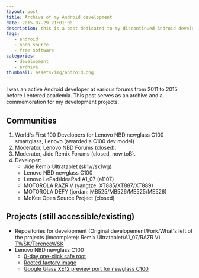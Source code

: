 ```yaml
---
layout: post
title: Archive of my Android development
date: 2015-07-29 21:01:00
description: this is a post dedicated to my discontinued Android development projects
tags: 
   - android
   - open source
   - free software
categories: 
   - development
   - archive
thumbnail: assets/img/android.png
---
```

I was an active Android developer at various forums from 2011 to 2015 before I entered academia. This post serves as an archive and a commemoration for my development projects.

Communities
---------------

1. World's First 100 Developers for Lenovo NBD newglass C100 smartglass, Lenovo (awarded a C100 dev model)
2. Moderator, Lenovo NBD Forums (closed).
3. Moderator, Jide Remix Forums (closed, now toB).
4. Developer:
   * Jide Remix Ultratablet (sk1w/sk1wg)
   * Lenovo NBD newglass C100
   * Lenovo LePad/IdeaPad A1_07 (a1107)
   * MOTOROLA RAZR V (yangtze: XT885/XT887/XT889)
   * MOTOROLA DEFY (jordan: MB525/MB526/ME525/ME526)
   * MoKee Open Source Project (closed)

Projects (still accessible/existing)
---------------

* Repositories for development (Original developement/Fork/What's left of the projects (imcomplete): Remix Ultratablet/A1_07/RAZR V) [TWSK/TerenceWSK](https://github.com/TerenceWSK?tab=repositories)
* Lenovo NBD newglass C100
  * [0-day one-click safe root](https://xdaforums.com/t/one-click-safe-root-for-lenovo-nbd-new-glass-c100.3167810/)
  * [Rooted factory image](https://xdaforums.com/t/rooted-factory-image-for-lenovo-nbd-new-glass-c100-based-on-build1-2-updated.3167845/)
  * [Google Glass XE12 preview port for newglass C100](https://xdaforums.com/t/google-xe12-preview-for-lenovo-nbd-new-glass-c100.3167891/)